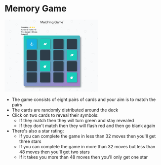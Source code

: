 # Memory Game

<img src="/img/Memory Game Screenshot.png" alt="screenshot of memory game" width="60%" height="60%">

- The game consists of eight pairs of cards and your aim is to match the pairs
- The cards are randomly distributed around the deck
- Click on two cards to reveal their symbols:
  - If they match then they will turn green and stay revealed
  - If they don't match then they will flash red and then go blank again
- There's also a star rating:
  - If you can complete the game in less than 32 moves then you'll get three stars
  - If you can complete the game in more than 32 moves but less than 48 moves then you'll get two stars
  - If it takes you more than 48 moves then you'll only get one star
  
